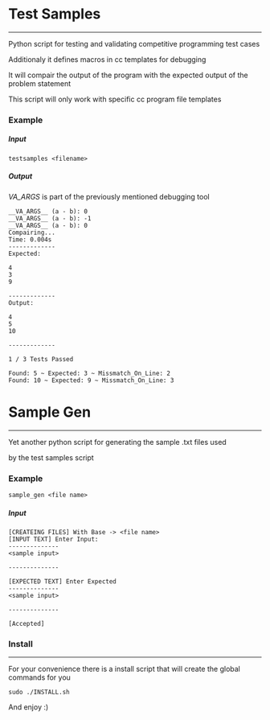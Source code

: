 # Test Samples

----

Python script for testing and validating competitive programming test cases

Additionaly it defines macros in cc templates for debugging 

It will compair the output of the program with the expected output of the problem statement

This script will only work with specific cc program file templates

### Example

##### Input

```shell
testsamples <filename>
```
##### Output

_VA_ARGS_ is part of the previously mentioned debugging tool

```shell
__VA_ARGS__ (a - b): 0
__VA_ARGS__ (a - b): -1
__VA_ARGS__ (a - b): 0
Compairing...
Time: 0.004s
-------------
Expected:

4
3
9

-------------
Output:

4
5
10

-------------

1 / 3 Tests Passed

Found: 5 ~ Expected: 3 ~ Missmatch_On_Line: 2
Found: 10 ~ Expected: 9 ~ Missmatch_On_Line: 3

```

# Sample Gen

----

Yet another python script for generating the sample .txt files used

by the test samples script

### Example

```shell
sample_gen <file name>
```

##### Input

```shell
[CREATEING FILES] With Base -> <file name>
[INPUT TEXT] Enter Input:
--------------
<sample input>

--------------

[EXPECTED TEXT] Enter Expected
--------------
<sample input>

--------------

[Accepted]

```

### Install

----

For your convenience there is a install script that will create the global commands for you

```
sudo ./INSTALL.sh
```

And enjoy :)
